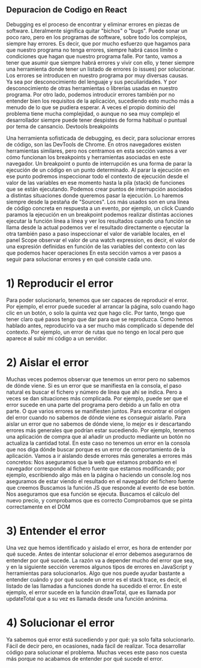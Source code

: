 ## Depuracion de Codigo en React
Debugging es el proceso de encontrar y eliminar errores en piezas de software. Literalmente significa quitar "bichos" o "bugs". Puede sonar un poco raro, pero en los programas de software, sobre todo los complejos, siempre hay errores. Es decir, que por mucho esfuerzo que hagamos para que nuestro programa no tenga errores, siempre habrá casos límite o condiciones que hagan que nuestro programa falle. Por tanto, vamos a tener que asumir que siempre habrá errores y vivir con ello, y tener siempre una herramienta donde tener un listado de errores (o issues) por solucionar.
Los errores se introducen en nuestro programa por muy diversas causas. Ya sea por desconocimiento del lenguaje y sus peculiaridades. Y por desconocimiento de otras herramientas o librerías usadas en nuestro programa. Por otro lado, podemos introducir errores también por no entender bien los requisitos de la aplicación, sucediendo esto mucho más a menudo de lo que se pudiera esperar. A veces el propio dominio del problema tiene mucha complejidad, o aunque no sea muy complejo el desarrollador siempre puede tener despistes de forma habitual o puntual por tema de cansancio.
Devtools breakpoints

Una herramienta sofisticada de debugging, es decir, para solucionar errores de código, son las DevTools de Chrome. En otros navegadores existen herramientas similares, pero nos centramos en esta sección vamos a ver cómo funcionan los breakpoints y herramientas asociadas en este navegador.
Un breakpoint o punto de interrupción es una forma de parar la ejecución de un código en un punto determinado. Al parar la ejecución en ese punto podremos inspeccionar todo el contexto de ejecución desde el valor de las variables en ese momento hasta la pila (stack) de funciones que se están ejecutando.
Podemos crear puntos de interrupción asociados a distintas situaciones donde queremos pasar la ejecución. Lo haremos siempre desde la pestaña de "Sources". Los más usados son
en una línea de código concreta en respuesta a un evento, por ejemplo, un click Cuando paramos la ejecución en un breakpoint podemos realizar distintas acciones ejecutar la función línea a línea y ver los resultados
cuando una función se llama desde la actual podemos ver el resultado directamente o ejecutar la otra también paso a paso
inspeccionar el valor de variable locales, en el panel Scope observar el valor de una watch expression, es decir, el valor de una expresión definidas en función de las variables del contexto con las que podemos hacer operaciones
En esta sección vamos a ver pasos a seguir para solucionar errores y en qué consiste cada uno.

# 1) Reproducir el error
Para poder solucionarlo, tenemos que ser capaces de reproducir el error. Por ejemplo, el error puede suceder al arrancar la página, solo cuando hago clic en un botón, o solo la quinta vez que hago clic. Por tanto, tengo que tener claro qué pasos tengo que dar para que se reproduzca. Como hemos hablado antes, reproducirlo va a ser mucho más complicado si depende del contexto. Por ejemplo, un error de rutas que no tengo en local pero que aparece al subir mi código a un servidor.
# 2) Aislar el error
Muchas veces podemos observar que tenemos un error pero no sabemos de dónde viene. Si es un error que se manifiesta en la consola, el paso natural es buscar el fichero y número de línea que ahí se indica. Pero a veces se dan situaciones más complicada. Por ejemplo, puede ser que el error sucede en una parte del programa pero debido a un fallo en otra parte. O que varios errores se manifiesten juntos. Para encontrar el origen del error cuando no sabemos de dónde viene es conseguir aislarlo.
Para aislar un error que no sabemos de dónde viene, lo mejor es ir descartando errores más generales que podrían estar sucediendo. Por ejemplo, tenemos una aplicación de compra que al añadir un producto mediante un botón no actualiza la cantidad total. En este caso no tenemos un error en la consola que nos diga dónde buscar porque es un error de comportamiento de la aplicación. Vamos a ir aislando desde errores más generales a errores más concretos:
Nos aseguramos que la web que estamos probando en el navegador corresponde al fichero fuente que estamos modificando; por ejemplo, escribiendo algo más en la página o haciendo un console.log nos aseguramos de estar viendo el resultado en el navegador del fichero fuente que creemos
Buscamos la función JS que responde al evento de ese botón. Nos aseguramos que esa función se ejecuta.
Buscamos el cálculo del nuevo precio, y comprobamos que es correcto
Comprobamos que se pinta correctamente en el DOM
# 3) Entender el error
Una vez que hemos identificado y aislado el error, es hora de entender por qué sucede. Antes de intentar solucionar el error debemos asegurarnos de entender por qué sucede. La razón va a depender mucho del error que sea, y en la siguiente sección veremos algunos tipos de errores en JavaScript y herramientas para solucionarlos. Algo que nos puede ayudar bastante a entender cuándo y por qué sucede un error es el stack trace, es decir, el listado de las llamadas a funciones donde ha sucedido el error. En este ejemplo, el error sucede en la función drawTotal, que es llamada por updateTotal que a su vez es llamada desde una función anónima.
# 4) Solucionar el error
Ya sabemos qué error está sucediendo y por qué: ya solo falta solucionarlo. Fácil de decir pero, en ocasiones, nada fácil de realizar. Toca desarrollar código para solucionar el problema. Muchas veces este paso nos cuesta más porque no acabamos de entender por qué sucede el error.


